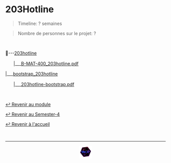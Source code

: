 # 203Hotline

> Timeline: ? semaines

> Nombre de personnes sur le projet: ?

<br>

📂---[203hotline](https://github.com/Studio-17/Epitech-Subjects/tree/main/Semester-4/B-MAT-400/203Hotline/203hotline)

ㅤㅤ|\_\_\_[B-MAT-400_203hotline.pdf](https://github.com/Studio-17/Epitech-Subjects/blob/main/Semester-4/B-MAT-400/203Hotline/203hotline/B-MAT-400_203hotline.pdf)

|\_\_\_[bootstrap_203hotline](https://github.com/Studio-17/Epitech-Subjects/tree/main/Semester-4/B-MAT-400/203Hotline/bootstrap_203hotline)

ㅤㅤ|\_\_\_[203hotline-bootstrap.pdf](https://github.com/Studio-17/Epitech-Subjects/blob/main/Semester-4/B-MAT-400/203Hotline/bootstrap_203hotline/203hotline-bootstrap.pdf)


<br>

[↩️ Revenir au module](https://github.com/Studio-17/Epitech-Subjects/tree/main/Semester-4/B-MAT-400)

[↩️ Revenir au Semester-4](https://github.com/Studio-17/Epitech-Subjects/tree/main/Semester-4)

[↩️ Revenir à l'accueil](https://github.com/Studio-17/Epitech-Subjects)

<br>

---

<div align="center">

<a href="https://github.com/Studio-17" target="_blank"><img src="../../../assets/voc17.gif" width="40"></a>

</div>